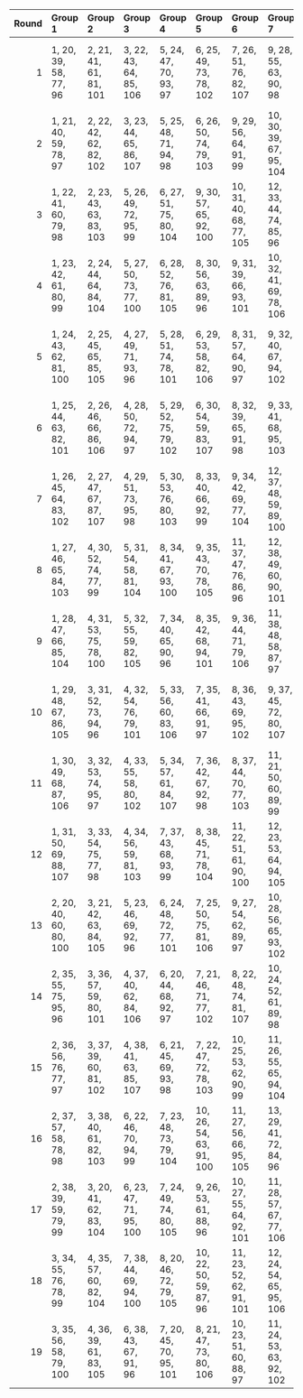 |   Round | Group 1                | Group 2                | Group 3                | Group 4                | Group 5                 | Group 6                 | Group 7                 | Group 8                 | Group 9                 | Group 10                | Group 11                | Group 12                | Group 13          | Group 14          | Group 15           | Group 16           | Group 17           | Group 18           | Group 19           |
|--------:|:-----------------------|:-----------------------|:-----------------------|:-----------------------|:------------------------|:------------------------|:------------------------|:------------------------|:------------------------|:------------------------|:------------------------|:------------------------|:------------------|:------------------|:-------------------|:-------------------|:-------------------|:-------------------|:-------------------|
|       1 | 1, 20, 39, 58, 77, 96  | 2, 21, 41, 61, 81, 101 | 3, 22, 43, 64, 85, 106 | 5, 24, 47, 70, 93, 97  | 6, 25, 49, 73, 78, 102  | 7, 26, 51, 76, 82, 107  | 9, 28, 55, 63, 90, 98   | 10, 29, 57, 66, 94, 103 | 13, 32, 44, 75, 87, 99  | 14, 33, 46, 59, 91, 104 | 17, 36, 52, 68, 84, 100 | 18, 37, 54, 71, 88, 105 | 4, 23, 45, 67, 89 | 8, 27, 53, 60, 86 | 11, 30, 40, 69, 79 | 12, 31, 42, 72, 83 | 15, 34, 48, 62, 95 | 16, 35, 50, 65, 80 | 19, 38, 56, 74, 92 |
|       2 | 1, 21, 40, 59, 78, 97  | 2, 22, 42, 62, 82, 102 | 3, 23, 44, 65, 86, 107 | 5, 25, 48, 71, 94, 98  | 6, 26, 50, 74, 79, 103  | 9, 29, 56, 64, 91, 99   | 10, 30, 39, 67, 95, 104 | 13, 33, 45, 76, 88, 100 | 14, 34, 47, 60, 92, 105 | 16, 36, 51, 66, 81, 96  | 17, 37, 53, 69, 85, 101 | 18, 38, 55, 72, 89, 106 | 4, 24, 46, 68, 90 | 7, 27, 52, 58, 83 | 8, 28, 54, 61, 87  | 11, 31, 41, 70, 80 | 12, 32, 43, 73, 84 | 15, 35, 49, 63, 77 | 19, 20, 57, 75, 93 |
|       3 | 1, 22, 41, 60, 79, 98  | 2, 23, 43, 63, 83, 103 | 5, 26, 49, 72, 95, 99  | 6, 27, 51, 75, 80, 104 | 9, 30, 57, 65, 92, 100  | 10, 31, 40, 68, 77, 105 | 12, 33, 44, 74, 85, 96  | 13, 34, 46, 58, 89, 101 | 14, 35, 48, 61, 93, 106 | 16, 37, 52, 67, 82, 97  | 17, 38, 54, 70, 86, 102 | 18, 20, 56, 73, 90, 107 | 3, 24, 45, 66, 87 | 4, 25, 47, 69, 91 | 7, 28, 53, 59, 84  | 8, 29, 55, 62, 88  | 11, 32, 42, 71, 81 | 15, 36, 50, 64, 78 | 19, 21, 39, 76, 94 |
|       4 | 1, 23, 42, 61, 80, 99  | 2, 24, 44, 64, 84, 104 | 5, 27, 50, 73, 77, 100 | 6, 28, 52, 76, 81, 105 | 8, 30, 56, 63, 89, 96   | 9, 31, 39, 66, 93, 101  | 10, 32, 41, 69, 78, 106 | 12, 34, 45, 75, 86, 97  | 13, 35, 47, 59, 90, 102 | 14, 36, 49, 62, 94, 107 | 16, 38, 53, 68, 83, 98  | 17, 20, 55, 71, 87, 103 | 3, 25, 46, 67, 88 | 4, 26, 48, 70, 92 | 7, 29, 54, 60, 85  | 11, 33, 43, 72, 82 | 15, 37, 51, 65, 79 | 18, 21, 57, 74, 91 | 19, 22, 40, 58, 95 |
|       5 | 1, 24, 43, 62, 81, 100 | 2, 25, 45, 65, 85, 105 | 4, 27, 49, 71, 93, 96  | 5, 28, 51, 74, 78, 101 | 6, 29, 53, 58, 82, 106  | 8, 31, 57, 64, 90, 97   | 9, 32, 40, 67, 94, 102  | 10, 33, 42, 70, 79, 107 | 12, 35, 46, 76, 87, 98  | 13, 36, 48, 60, 91, 103 | 16, 20, 54, 69, 84, 99  | 17, 21, 56, 72, 88, 104 | 3, 26, 47, 68, 89 | 7, 30, 55, 61, 86 | 11, 34, 44, 73, 83 | 14, 37, 50, 63, 95 | 15, 38, 52, 66, 80 | 18, 22, 39, 75, 92 | 19, 23, 41, 59, 77 |
|       6 | 1, 25, 44, 63, 82, 101 | 2, 26, 46, 66, 86, 106 | 4, 28, 50, 72, 94, 97  | 5, 29, 52, 75, 79, 102 | 6, 30, 54, 59, 83, 107  | 8, 32, 39, 65, 91, 98   | 9, 33, 41, 68, 95, 103  | 12, 36, 47, 58, 88, 99  | 13, 37, 49, 61, 92, 104 | 16, 21, 55, 70, 85, 100 | 17, 22, 57, 73, 89, 105 | 19, 24, 42, 60, 78, 96  | 3, 27, 48, 69, 90 | 7, 31, 56, 62, 87 | 10, 34, 43, 71, 80 | 11, 35, 45, 74, 84 | 14, 38, 51, 64, 77 | 15, 20, 53, 67, 81 | 18, 23, 40, 76, 93 |
|       7 | 1, 26, 45, 64, 83, 102 | 2, 27, 47, 67, 87, 107 | 4, 29, 51, 73, 95, 98  | 5, 30, 53, 76, 80, 103 | 8, 33, 40, 66, 92, 99   | 9, 34, 42, 69, 77, 104  | 12, 37, 48, 59, 89, 100 | 13, 38, 50, 62, 93, 105 | 15, 21, 54, 68, 82, 96  | 16, 22, 56, 71, 86, 101 | 17, 23, 39, 74, 90, 106 | 19, 25, 43, 61, 79, 97  | 3, 28, 49, 70, 91 | 6, 31, 55, 60, 84 | 7, 32, 57, 63, 88  | 10, 35, 44, 72, 81 | 11, 36, 46, 75, 85 | 14, 20, 52, 65, 78 | 18, 24, 41, 58, 94 |
|       8 | 1, 27, 46, 65, 84, 103 | 4, 30, 52, 74, 77, 99  | 5, 31, 54, 58, 81, 104 | 8, 34, 41, 67, 93, 100 | 9, 35, 43, 70, 78, 105  | 11, 37, 47, 76, 86, 96  | 12, 38, 49, 60, 90, 101 | 13, 20, 51, 63, 94, 106 | 15, 22, 55, 69, 83, 97  | 16, 23, 57, 72, 87, 102 | 17, 24, 40, 75, 91, 107 | 19, 26, 44, 62, 80, 98  | 2, 28, 48, 68, 88 | 3, 29, 50, 71, 92 | 6, 32, 56, 61, 85  | 7, 33, 39, 64, 89  | 10, 36, 45, 73, 82 | 14, 21, 53, 66, 79 | 18, 25, 42, 59, 95 |
|       9 | 1, 28, 47, 66, 85, 104 | 4, 31, 53, 75, 78, 100 | 5, 32, 55, 59, 82, 105 | 7, 34, 40, 65, 90, 96  | 8, 35, 42, 68, 94, 101  | 9, 36, 44, 71, 79, 106  | 11, 38, 48, 58, 87, 97  | 12, 20, 50, 61, 91, 102 | 13, 21, 52, 64, 95, 107 | 15, 23, 56, 70, 84, 98  | 16, 24, 39, 73, 88, 103 | 19, 27, 45, 63, 81, 99  | 2, 29, 49, 69, 89 | 3, 30, 51, 72, 93 | 6, 33, 57, 62, 86  | 10, 37, 46, 74, 83 | 14, 22, 54, 67, 80 | 17, 25, 41, 76, 92 | 18, 26, 43, 60, 77 |
|      10 | 1, 29, 48, 67, 86, 105 | 3, 31, 52, 73, 94, 96  | 4, 32, 54, 76, 79, 101 | 5, 33, 56, 60, 83, 106 | 7, 35, 41, 66, 91, 97   | 8, 36, 43, 69, 95, 102  | 9, 37, 45, 72, 80, 107  | 11, 20, 49, 59, 88, 98  | 12, 21, 51, 62, 92, 103 | 15, 24, 57, 71, 85, 99  | 16, 25, 40, 74, 89, 104 | 19, 28, 46, 64, 82, 100 | 2, 30, 50, 70, 90 | 6, 34, 39, 63, 87 | 10, 38, 47, 75, 84 | 13, 22, 53, 65, 77 | 14, 23, 55, 68, 81 | 17, 26, 42, 58, 93 | 18, 27, 44, 61, 78 |
|      11 | 1, 30, 49, 68, 87, 106 | 3, 32, 53, 74, 95, 97  | 4, 33, 55, 58, 80, 102 | 5, 34, 57, 61, 84, 107 | 7, 36, 42, 67, 92, 98   | 8, 37, 44, 70, 77, 103  | 11, 21, 50, 60, 89, 99  | 12, 22, 52, 63, 93, 104 | 15, 25, 39, 72, 86, 100 | 16, 26, 41, 75, 90, 105 | 18, 28, 45, 62, 79, 96  | 19, 29, 47, 65, 83, 101 | 2, 31, 51, 71, 91 | 6, 35, 40, 64, 88 | 9, 38, 46, 73, 81  | 10, 20, 48, 76, 85 | 13, 23, 54, 66, 78 | 14, 24, 56, 69, 82 | 17, 27, 43, 59, 94 |
|      12 | 1, 31, 50, 69, 88, 107 | 3, 33, 54, 75, 77, 98  | 4, 34, 56, 59, 81, 103 | 7, 37, 43, 68, 93, 99  | 8, 38, 45, 71, 78, 104  | 11, 22, 51, 61, 90, 100 | 12, 23, 53, 64, 94, 105 | 14, 25, 57, 70, 83, 96  | 15, 26, 40, 73, 87, 101 | 16, 27, 42, 76, 91, 106 | 18, 29, 46, 63, 80, 97  | 19, 30, 48, 66, 84, 102 | 2, 32, 52, 72, 92 | 5, 35, 39, 62, 85 | 6, 36, 41, 65, 89  | 9, 20, 47, 74, 82  | 10, 21, 49, 58, 86 | 13, 24, 55, 67, 79 | 17, 28, 44, 60, 95 |
|      13 | 2, 20, 40, 60, 80, 100 | 3, 21, 42, 63, 84, 105 | 5, 23, 46, 69, 92, 96  | 6, 24, 48, 72, 77, 101 | 7, 25, 50, 75, 81, 106  | 9, 27, 54, 62, 89, 97   | 10, 28, 56, 65, 93, 102 | 11, 29, 39, 68, 78, 107 | 13, 31, 43, 74, 86, 98  | 14, 32, 45, 58, 90, 103 | 17, 35, 51, 67, 83, 99  | 18, 36, 53, 70, 87, 104 | 1, 38, 57, 76, 95 | 4, 22, 44, 66, 88 | 8, 26, 52, 59, 85  | 12, 30, 41, 71, 82 | 15, 33, 47, 61, 94 | 16, 34, 49, 64, 79 | 19, 37, 55, 73, 91 |
|      14 | 2, 35, 55, 75, 95, 96  | 3, 36, 57, 59, 80, 101 | 4, 37, 40, 62, 84, 106 | 6, 20, 44, 68, 92, 97  | 7, 21, 46, 71, 77, 102  | 8, 22, 48, 74, 81, 107  | 10, 24, 52, 61, 89, 98  | 11, 25, 54, 64, 93, 103 | 14, 28, 41, 73, 86, 99  | 15, 29, 43, 76, 90, 104 | 18, 32, 49, 66, 83, 100 | 19, 33, 51, 69, 87, 105 | 1, 34, 53, 72, 91 | 5, 38, 42, 65, 88 | 9, 23, 50, 58, 85  | 12, 26, 56, 67, 78 | 13, 27, 39, 70, 82 | 16, 30, 45, 60, 94 | 17, 31, 47, 63, 79 |
|      15 | 2, 36, 56, 76, 77, 97  | 3, 37, 39, 60, 81, 102 | 4, 38, 41, 63, 85, 107 | 6, 21, 45, 69, 93, 98  | 7, 22, 47, 72, 78, 103  | 10, 25, 53, 62, 90, 99  | 11, 26, 55, 65, 94, 104 | 14, 29, 42, 74, 87, 100 | 15, 30, 44, 58, 91, 105 | 17, 32, 48, 64, 80, 96  | 18, 33, 50, 67, 84, 101 | 19, 34, 52, 70, 88, 106 | 1, 35, 54, 73, 92 | 5, 20, 43, 66, 89 | 8, 23, 49, 75, 82  | 9, 24, 51, 59, 86  | 12, 27, 57, 68, 79 | 13, 28, 40, 71, 83 | 16, 31, 46, 61, 95 |
|      16 | 2, 37, 57, 58, 78, 98  | 3, 38, 40, 61, 82, 103 | 6, 22, 46, 70, 94, 99  | 7, 23, 48, 73, 79, 104 | 10, 26, 54, 63, 91, 100 | 11, 27, 56, 66, 95, 105 | 13, 29, 41, 72, 84, 96  | 14, 30, 43, 75, 88, 101 | 15, 31, 45, 59, 92, 106 | 17, 33, 49, 65, 81, 97  | 18, 34, 51, 68, 85, 102 | 19, 35, 53, 71, 89, 107 | 1, 36, 55, 74, 93 | 4, 20, 42, 64, 86 | 5, 21, 44, 67, 90  | 8, 24, 50, 76, 83  | 9, 25, 52, 60, 87  | 12, 28, 39, 69, 80 | 16, 32, 47, 62, 77 |
|      17 | 2, 38, 39, 59, 79, 99  | 3, 20, 41, 62, 83, 104 | 6, 23, 47, 71, 95, 100 | 7, 24, 49, 74, 80, 105 | 9, 26, 53, 61, 88, 96   | 10, 27, 55, 64, 92, 101 | 11, 28, 57, 67, 77, 106 | 13, 30, 42, 73, 85, 97  | 14, 31, 44, 76, 89, 102 | 15, 32, 46, 60, 93, 107 | 17, 34, 50, 66, 82, 98  | 18, 35, 52, 69, 86, 103 | 1, 37, 56, 75, 94 | 4, 21, 43, 65, 87 | 5, 22, 45, 68, 91  | 8, 25, 51, 58, 84  | 12, 29, 40, 70, 81 | 16, 33, 48, 63, 78 | 19, 36, 54, 72, 90 |
|      18 | 3, 34, 55, 76, 78, 99  | 4, 35, 57, 60, 82, 104 | 7, 38, 44, 69, 94, 100 | 8, 20, 46, 72, 79, 105 | 10, 22, 50, 59, 87, 96  | 11, 23, 52, 62, 91, 101 | 12, 24, 54, 65, 95, 106 | 14, 26, 39, 71, 84, 97  | 15, 27, 41, 74, 88, 102 | 16, 28, 43, 58, 92, 107 | 18, 30, 47, 64, 81, 98  | 19, 31, 49, 67, 85, 103 | 1, 32, 51, 70, 89 | 2, 33, 53, 73, 93 | 5, 36, 40, 63, 86  | 6, 37, 42, 66, 90  | 9, 21, 48, 75, 83  | 13, 25, 56, 68, 80 | 17, 29, 45, 61, 77 |
|      19 | 3, 35, 56, 58, 79, 100 | 4, 36, 39, 61, 83, 105 | 6, 38, 43, 67, 91, 96  | 7, 20, 45, 70, 95, 101 | 8, 21, 47, 73, 80, 106  | 10, 23, 51, 60, 88, 97  | 11, 24, 53, 63, 92, 102 | 12, 25, 55, 66, 77, 107 | 14, 27, 40, 72, 85, 98  | 15, 28, 42, 75, 89, 103 | 18, 31, 48, 65, 82, 99  | 19, 32, 50, 68, 86, 104 | 1, 33, 52, 71, 90 | 2, 34, 54, 74, 94 | 5, 37, 41, 64, 87  | 9, 22, 49, 76, 84  | 13, 26, 57, 69, 81 | 16, 29, 44, 59, 93 | 17, 30, 46, 62, 78 |